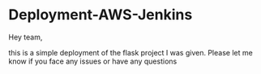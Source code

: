 # Deployment-AWS-Jenkins

Hey team,


this is a simple deployment of the flask project I was given. Please let me know if you face any issues or have any questions

